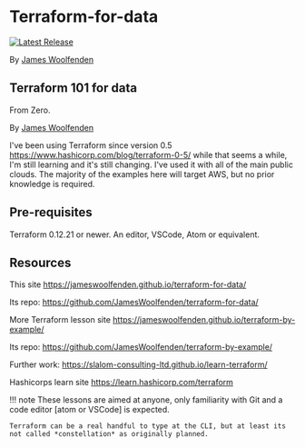 # Terraform-for-data

[![Latest Release](https://img.shields.io/github/v/tag/jameswoolfenden/terraform-for-data.svg)](https://github.com/JamesWoolfenden/terraform-for-data)

By [James Woolfenden](https://www.linkedin.com/in/jameswoolfenden/)
## Terraform 101 for data

From Zero.

By [James Woolfenden](https://www.linkedin.com/jameswoolfenden/)

I've been using Terraform since version 0.5 <https://www.hashicorp.com/blog/terraform-0-5/> while that seems a while, I'm still learning and it's still changing.
I've used it with all of the main public clouds. The majority of the examples here will target AWS, but no prior knowledge is required.

## Pre-requisites

Terraform 0.12.21 or newer.
An editor, VSCode, Atom or equivalent.

## Resources

This site
<https://jameswoolfenden.github.io/terraform-for-data/>

Its repo:
<https://github.com/JamesWoolfenden/terraform-for-data/>

More Terraform lesson site
<https://jameswoolfenden.github.io/terraform-by-example/>

Its repo:
<https://github.com/JamesWoolfenden/terraform-by-example/>

Further work:
<https://slalom-consulting-ltd.github.io/learn-terraform/>

Hashicorps learn site
<https://learn.hashicorp.com/terraform>

!!! note
    These lessons are aimed at anyone, only familiarity with Git and a code editor [atom or VSCode] is expected.

    Terraform can be a real handful to type at the CLI, but at least its not called *constellation* as originally planned.
